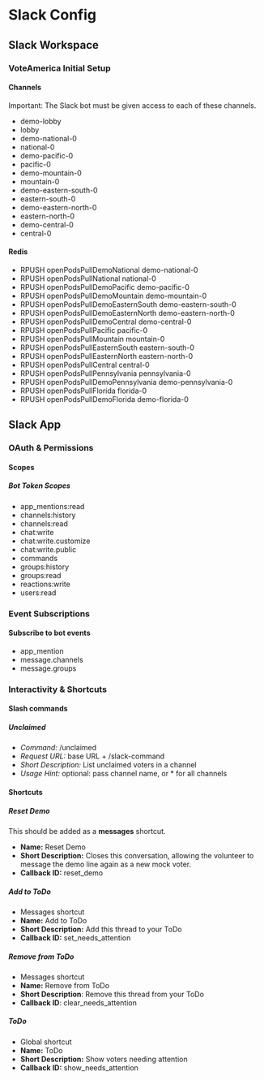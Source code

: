 # Slack Config

## Slack Workspace

### VoteAmerica Initial Setup

#### Channels

Important: The Slack bot must be given access to each of these channels.

- demo-lobby
- lobby
- demo-national-0
- national-0
- demo-pacific-0
- pacific-0
- demo-mountain-0
- mountain-0
- demo-eastern-south-0
- eastern-south-0
- demo-eastern-north-0
- eastern-north-0
- demo-central-0
- central-0

#### Redis

- RPUSH openPodsPullDemoNational demo-national-0
- RPUSH openPodsPullNational national-0
- RPUSH openPodsPullDemoPacific demo-pacific-0
- RPUSH openPodsPullDemoMountain demo-mountain-0
- RPUSH openPodsPullDemoEasternSouth demo-eastern-south-0
- RPUSH openPodsPullDemoEasternNorth demo-eastern-north-0
- RPUSH openPodsPullDemoCentral demo-central-0
- RPUSH openPodsPullPacific pacific-0
- RPUSH openPodsPullMountain mountain-0
- RPUSH openPodsPullEasternSouth eastern-south-0
- RPUSH openPodsPullEasternNorth eastern-north-0
- RPUSH openPodsPullCentral central-0
- RPUSH openPodsPullPennsylvania pennsylvania-0
- RPUSH openPodsPullDemoPennsylvania demo-pennsylvania-0
- RPUSH openPodsPullFlorida florida-0
- RPUSH openPodsPullDemoFlorida demo-florida-0

## Slack App

### OAuth & Permissions

#### Scopes

##### Bot Token Scopes

- app_mentions:read
- channels:history
- channels:read
- chat:write
- chat:write.customize
- chat:write.public
- commands
- groups:history
- groups:read
- reactions:write
- users:read

### Event Subscriptions

#### Subscribe to bot events

- app_mention
- message.channels
- message.groups

### Interactivity & Shortcuts

#### Slash commands

##### Unclaimed

- *Command:* /unclaimed
- *Request URL:* base URL + /slack-command
- *Short Description:* List unclaimed voters in a channel
- *Usage Hint:* optional: pass channel name, or * for all channels


#### Shortcuts

##### Reset Demo

This should be added as a **messages** shortcut.

- **Name:** Reset Demo
- **Short Description:** Closes this conversation, allowing the volunteer to message the demo line again as a new mock voter.
- **Callback ID:** reset_demo

##### Add to ToDo

- Messages shortcut
- **Name:** Add to ToDo
- **Short Description:** Add this thread to your ToDo
- **Callback ID:** set_needs_attention

##### Remove from ToDo

- Messages shortcut
- **Name:** Remove from ToDo
- **Short Description**: Remove this thread from your ToDo
- **Callback ID**: clear_needs_attention

##### ToDo

- Global shortcut
- **Name:** ToDo
- **Short Description:** Show voters needing attention
- **Callback ID:** show_needs_attention
